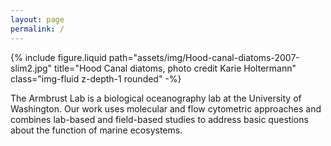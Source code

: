 ```yaml
---
layout: page
permalink: /
---
```

{% include figure.liquid path="assets/img/Hood-canal-diatoms-2007-slim2.jpg" title="Hood Canal diatoms, photo credit Karie Holtermann" class="img-fluid z-depth-1 rounded" -%}

The Armbrust Lab is a biological oceanography lab at the University of Washington. Our work uses molecular and flow cytometric approaches and combines lab-based and field-based studies to address basic questions about the function of marine ecosystems.
